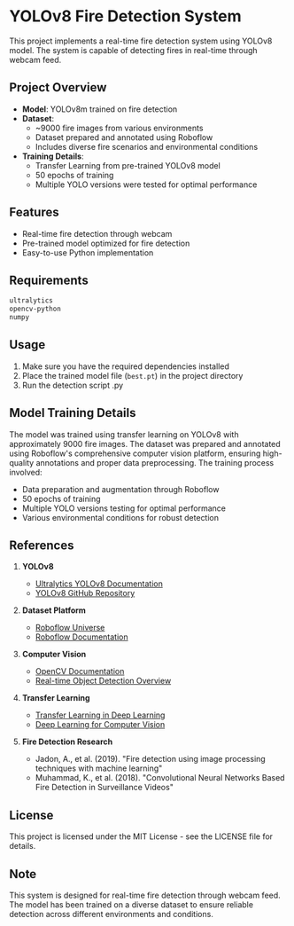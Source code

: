# YOLOv8 Fire Detection System

This project implements a real-time fire detection system using YOLOv8 model. The system is capable of detecting fires in real-time through webcam feed.

## Project Overview

- **Model**: YOLOv8m trained on fire detection
- **Dataset**: 
  - ~9000 fire images from various environments
  - Dataset prepared and annotated using Roboflow
  - Includes diverse fire scenarios and environmental conditions
- **Training Details**:
  - Transfer Learning from pre-trained YOLOv8 model
  - 50 epochs of training
  - Multiple YOLO versions were tested for optimal performance

## Features

- Real-time fire detection through webcam
- Pre-trained model optimized for fire detection
- Easy-to-use Python implementation

## Requirements

```bash
ultralytics
opencv-python
numpy
```

## Usage

1. Make sure you have the required dependencies installed
2. Place the trained model file (`best.pt`) in the project directory
3. Run the detection script .py

## Model Training Details

The model was trained using transfer learning on YOLOv8 with approximately 9000 fire images. The dataset was prepared and annotated using Roboflow's comprehensive computer vision platform, ensuring high-quality annotations and proper data preprocessing. The training process involved:

- Data preparation and augmentation through Roboflow
- 50 epochs of training
- Multiple YOLO versions testing for optimal performance
- Various environmental conditions for robust detection

## References

1. **YOLOv8**
   - [Ultralytics YOLOv8 Documentation](https://docs.ultralytics.com/)
   - [YOLOv8 GitHub Repository](https://github.com/ultralytics/ultralytics)

2. **Dataset Platform**
   - [Roboflow Universe](https://universe.roboflow.com/)
   - [Roboflow Documentation](https://docs.roboflow.com/)

3. **Computer Vision**
   - [OpenCV Documentation](https://docs.opencv.org/)
   - [Real-time Object Detection Overview](https://opencv.org/object-detection/)

4. **Transfer Learning**
   - [Transfer Learning in Deep Learning](https://www.tensorflow.org/tutorials/images/transfer_learning)
   - [Deep Learning for Computer Vision](https://www.deeplearning.ai/)

5. **Fire Detection Research**
   - Jadon, A., et al. (2019). "Fire detection using image processing techniques with machine learning"
   - Muhammad, K., et al. (2018). "Convolutional Neural Networks Based Fire Detection in Surveillance Videos"

## License

This project is licensed under the MIT License - see the LICENSE file for details.

## Note

This system is designed for real-time fire detection through webcam feed. The model has been trained on a diverse dataset to ensure reliable detection across different environments and conditions. 